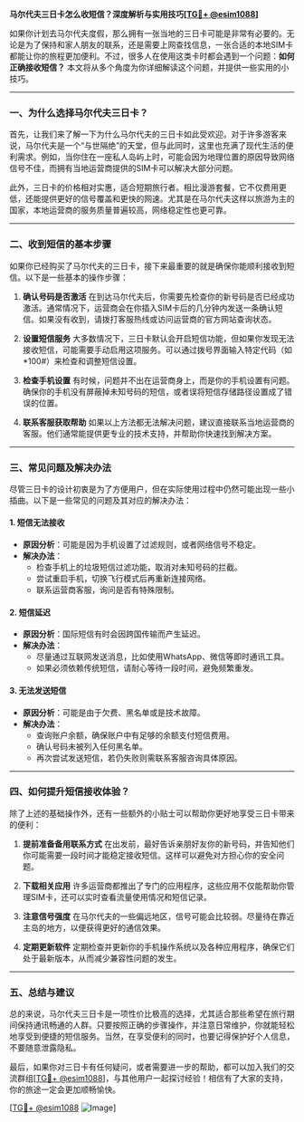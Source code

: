 **马尔代夫三日卡怎么收短信？深度解析与实用技巧[[TG💪+ @esim1088](https://t.me/s/esim1088)]**

如果你计划去马尔代夫度假，那么拥有一张当地的三日卡可能是非常有必要的。无论是为了保持和家人朋友的联系，还是需要上网查找信息，一张合适的本地SIM卡都能让你的旅程更加便利。不过，很多人在使用这类卡时都会遇到一个问题：**如何正确接收短信？** 本文将从多个角度为你详细解读这个问题，并提供一些实用的小技巧。

---

### **一、为什么选择马尔代夫三日卡？**

首先，让我们来了解一下为什么马尔代夫的三日卡如此受欢迎。对于许多游客来说，马尔代夫是一个“与世隔绝”的天堂，但与此同时，这里也充满了现代生活的便利需求。例如，当你住在一座私人岛屿上时，可能会因为地理位置的原因导致网络信号不佳，而拥有当地运营商提供的SIM卡可以解决大部分问题。

此外，三日卡的价格相对实惠，适合短期旅行者。相比漫游套餐，它不仅费用更低，还能提供更好的信号覆盖和更快的网速。尤其是在马尔代夫这样以旅游为主的国家，本地运营商的服务质量普遍较高，网络稳定性也更可靠。

---

### **二、收到短信的基本步骤**

如果你已经购买了马尔代夫的三日卡，接下来最重要的就是确保你能顺利接收到短信。以下是一些基本的操作步骤：

1. **确认号码是否激活**
   在到达马尔代夫后，你需要先检查你的新号码是否已经成功激活。通常情况下，运营商会在你插入SIM卡后的几分钟内发送一条确认短信。如果没有收到，请拨打客服热线或访问运营商的官方网站查询状态。

2. **设置短信服务**
   大多数情况下，三日卡默认会开启短信功能，但如果你发现无法接收短信，可能需要手动启用这项服务。可以通过拨号界面输入特定代码（如*100#）来检查和调整短信设置。

3. **检查手机设置**
   有时候，问题并不出在运营商身上，而是你的手机设置有问题。确保你的手机没有屏蔽掉未知号码的短信，或者误将短信存储路径设置成了错误的位置。

4. **联系客服获取帮助**
   如果以上方法都无法解决问题，建议直接联系当地运营商的客服。他们通常能提供更专业的技术支持，并帮助你快速找到解决方案。

---

### **三、常见问题及解决办法**

尽管三日卡的设计初衷是为了方便用户，但在实际使用过程中仍然可能出现一些小插曲。以下是一些常见的问题及其对应的解决办法：

#### **1. 短信无法接收**
   - **原因分析**：可能是因为手机设置了过滤规则，或者网络信号不稳定。
   - **解决办法**：
     - 检查手机上的垃圾短信过滤功能，取消对未知号码的拦截。
     - 尝试重启手机，切换飞行模式后再重新连接网络。
     - 联系运营商客服，询问是否有特殊限制。

#### **2. 短信延迟**
   - **原因分析**：国际短信有时会因跨国传输而产生延迟。
   - **解决办法**：
     - 尽量通过互联网发送消息，比如使用WhatsApp、微信等即时通讯工具。
     - 如果必须依赖传统短信，请耐心等待一段时间，避免频繁重发。

#### **3. 无法发送短信**
   - **原因分析**：可能是由于欠费、黑名单或是技术故障。
   - **解决办法**：
     - 查询账户余额，确保账户中有足够的余额支付短信费用。
     - 确认号码未被列入任何黑名单。
     - 再次尝试发送短信，若仍失败则需联系客服咨询具体原因。

---

### **四、如何提升短信接收体验？**

除了上述的基础操作外，还有一些额外的小贴士可以帮助你更好地享受三日卡带来的便利：

1. **提前准备备用联系方式**
   在出发前，最好告诉亲朋好友你的新号码，并告知他们你可能需要一段时间才能稳定接收短信。这样可以避免对方担心你的安全问题。

2. **下载相关应用**
   许多运营商都推出了专门的应用程序，这些应用不仅能帮助你管理SIM卡，还可以实时查看流量使用情况和短信记录。

3. **注意信号强度**
   在马尔代夫的一些偏远地区，信号可能会比较弱。尽量待在靠近主岛的地方，以便获得更好的通信效果。

4. **定期更新软件**
   定期检查并更新你的手机操作系统以及各种应用程序，确保它们处于最新版本，从而减少兼容性问题的发生。

---

### **五、总结与建议**

总的来说，马尔代夫三日卡是一项性价比极高的选择，尤其适合那些希望在旅行期间保持通讯畅通的人群。只要按照正确的步骤操作，并注意日常维护，你就能轻松地享受到便捷的短信服务。当然，在享受便利的同时，也要记得保护好个人信息，不要随意泄露隐私。

最后，如果你对三日卡有任何疑问，或者需要进一步的帮助，都可以加入我们的交流群组[[TG💪+ @esim1088](https://t.me/s/esim1088)]，与其他用户一起探讨经验！相信有了大家的支持，你的旅途一定会更加顺畅愉快。

[[TG💪+ @esim1088](https://t.me/s/esim1088) ![Image](https://i.postimg.cc/4NQfJmqS/Snipaste-2025-05-13-00-14-12.png)]